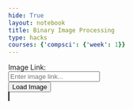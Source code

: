 ```yaml
---
hide: True
layout: notebook
title: Binary Image Processing
type: hacks
courses: {'compsci': {'week': 1}}
---
```


<html lang="en">
<head>
  <meta charset="UTF-8">
  <meta name="viewport" content="width=device-width, initial-scale=1.0">
  <title>Image Processing with JS</title>
</head>
<body>
  <label for="imageLink">Image Link:</label>
  <br>
  <input type="text" id="imageLink" placeholder="Enter image link...">
  <br>
  <button id="loadButton" style="display: inline;">Load Image</button>
  <br>
  <canvas id="canvas" style="border: 1px solid #000;"></canvas>
  <br>
  <button id="processButton" style="display: none;">Process Image to Binary</button>
  <button id="reverseHexButton" style="display: none;">Reverse Hex Color</button>
  <button id="originalButton" style="display: none;">Show Original Image</button>

  <div class="mxgraph" style="max-width:100%;border:1px solid transparent;" data-mxgraph="{&quot;highlight&quot;:&quot;#0000ff&quot;,&quot;nav&quot;:true,&quot;resize&quot;:true,&quot;toolbar&quot;:&quot;zoom layers tags lightbox&quot;,&quot;edit&quot;:&quot;_blank&quot;,&quot;xml&quot;:&quot;&lt;mxfile&gt;&lt;diagram id=\&quot;wbkYkKEK_YFlmMeJFoHZ\&quot; name=\&quot;Page-1\&quot;&gt;&lt;mxGraphModel dx=\&quot;871\&quot; dy=\&quot;495\&quot; grid=\&quot;1\&quot; gridSize=\&quot;10\&quot; guides=\&quot;1\&quot; tooltips=\&quot;1\&quot; connect=\&quot;1\&quot; arrows=\&quot;1\&quot; fold=\&quot;1\&quot; page=\&quot;1\&quot; pageScale=\&quot;1\&quot; pageWidth=\&quot;850\&quot; pageHeight=\&quot;1100\&quot; math=\&quot;0\&quot; shadow=\&quot;0\&quot;&gt;&lt;root&gt;&lt;mxCell id=\&quot;0\&quot;/&gt;&lt;mxCell id=\&quot;1\&quot; parent=\&quot;0\&quot;/&gt;&lt;mxCell id=\&quot;5\&quot; style=\&quot;edgeStyle=none;html=1;\&quot; edge=\&quot;1\&quot; parent=\&quot;1\&quot; source=\&quot;2\&quot; target=\&quot;4\&quot;&gt;&lt;mxGeometry relative=\&quot;1\&quot; as=\&quot;geometry\&quot;/&gt;&lt;/mxCell&gt;&lt;mxCell id=\&quot;2\&quot; value=\&quot;&amp;lt;span style=&amp;quot;border: 0px solid rgb(217, 217, 227); box-sizing: border-box; --tw-border-spacing-x: 0; --tw-border-spacing-y: 0; --tw-translate-x: 0; --tw-translate-y: 0; --tw-rotate: 0; --tw-skew-x: 0; --tw-skew-y: 0; --tw-scale-x: 1; --tw-scale-y: 1; --tw-pan-x: ; --tw-pan-y: ; --tw-pinch-zoom: ; --tw-scroll-snap-strictness: proximity; --tw-gradient-from-position: ; --tw-gradient-via-position: ; --tw-gradient-to-position: ; --tw-ordinal: ; --tw-slashed-zero: ; --tw-numeric-figure: ; --tw-numeric-spacing: ; --tw-numeric-fraction: ; --tw-ring-inset: ; --tw-ring-offset-width: 0px; --tw-ring-offset-color: #fff; --tw-ring-color: rgba(69,89,164,0.5); --tw-ring-offset-shadow: 0 0 transparent; --tw-ring-shadow: 0 0 transparent; --tw-shadow: 0 0 transparent; --tw-shadow-colored: 0 0 transparent; --tw-blur: ; --tw-brightness: ; --tw-contrast: ; --tw-grayscale: ; --tw-hue-rotate: ; --tw-invert: ; --tw-saturate: ; --tw-sepia: ; --tw-drop-shadow: ; --tw-backdrop-blur: ; --tw-backdrop-brightness: ; --tw-backdrop-contrast: ; --tw-backdrop-grayscale: ; --tw-backdrop-hue-rotate: ; --tw-backdrop-invert: ; --tw-backdrop-opacity: ; --tw-backdrop-saturate: ; --tw-backdrop-sepia: ; font-weight: 600; color: var(--tw-prose-bold); font-family: Söhne, ui-sans-serif, system-ui, -apple-system, &amp;amp;quot;Segoe UI&amp;amp;quot;, Roboto, Ubuntu, Cantarell, &amp;amp;quot;Noto Sans&amp;amp;quot;, sans-serif, &amp;amp;quot;Helvetica Neue&amp;amp;quot;, Arial, &amp;amp;quot;Apple Color Emoji&amp;amp;quot;, &amp;amp;quot;Segoe UI Emoji&amp;amp;quot;, &amp;amp;quot;Segoe UI Symbol&amp;amp;quot;, &amp;amp;quot;Noto Color Emoji&amp;amp;quot;; font-size: 16px; text-align: left;&amp;quot;&amp;gt;Load Image&amp;lt;/span&amp;gt;&amp;lt;span style=&amp;quot;caret-color: rgb(209, 213, 219); color: rgb(209, 213, 219); font-family: Söhne, ui-sans-serif, system-ui, -apple-system, &amp;amp;quot;Segoe UI&amp;amp;quot;, Roboto, Ubuntu, Cantarell, &amp;amp;quot;Noto Sans&amp;amp;quot;, sans-serif, &amp;amp;quot;Helvetica Neue&amp;amp;quot;, Arial, &amp;amp;quot;Apple Color Emoji&amp;amp;quot;, &amp;amp;quot;Segoe UI Emoji&amp;amp;quot;, &amp;amp;quot;Segoe UI Symbol&amp;amp;quot;, &amp;amp;quot;Noto Color Emoji&amp;amp;quot;; font-size: 16px; text-align: left; background-color: rgb(52, 53, 65);&amp;quot;&amp;gt;:&amp;lt;/span&amp;gt;\&quot; style=\&quot;rounded=1;whiteSpace=wrap;html=1;\&quot; vertex=\&quot;1\&quot; parent=\&quot;1\&quot;&gt;&lt;mxGeometry x=\&quot;250\&quot; y=\&quot;110\&quot; width=\&quot;120\&quot; height=\&quot;60\&quot; as=\&quot;geometry\&quot;/&gt;&lt;/mxCell&gt;&lt;mxCell id=\&quot;3\&quot; value=\&quot;User Provides link to the image\&quot; style=\&quot;whiteSpace=wrap;html=1;\&quot; vertex=\&quot;1\&quot; parent=\&quot;1\&quot;&gt;&lt;mxGeometry x=\&quot;380\&quot; y=\&quot;110\&quot; width=\&quot;120\&quot; height=\&quot;60\&quot; as=\&quot;geometry\&quot;/&gt;&lt;/mxCell&gt;&lt;mxCell id=\&quot;15\&quot; style=\&quot;edgeStyle=none;html=1;exitX=0.5;exitY=1;exitDx=0;exitDy=0;\&quot; edge=\&quot;1\&quot; parent=\&quot;1\&quot; source=\&quot;4\&quot; target=\&quot;8\&quot;&gt;&lt;mxGeometry relative=\&quot;1\&quot; as=\&quot;geometry\&quot;/&gt;&lt;/mxCell&gt;&lt;mxCell id=\&quot;16\&quot; style=\&quot;edgeStyle=none;html=1;entryX=0.5;entryY=0;entryDx=0;entryDy=0;\&quot; edge=\&quot;1\&quot; parent=\&quot;1\&quot; source=\&quot;4\&quot; target=\&quot;7\&quot;&gt;&lt;mxGeometry relative=\&quot;1\&quot; as=\&quot;geometry\&quot;/&gt;&lt;/mxCell&gt;&lt;mxCell id=\&quot;17\&quot; style=\&quot;edgeStyle=none;html=1;exitX=1;exitY=0.5;exitDx=0;exitDy=0;entryX=0.588;entryY=-0.042;entryDx=0;entryDy=0;entryPerimeter=0;\&quot; edge=\&quot;1\&quot; parent=\&quot;1\&quot; source=\&quot;4\&quot; target=\&quot;9\&quot;&gt;&lt;mxGeometry relative=\&quot;1\&quot; as=\&quot;geometry\&quot;/&gt;&lt;/mxCell&gt;&lt;mxCell id=\&quot;4\&quot; value=\&quot;Display processing options&amp;lt;br&amp;gt;\&quot; style=\&quot;rounded=1;whiteSpace=wrap;html=1;\&quot; vertex=\&quot;1\&quot; parent=\&quot;1\&quot;&gt;&lt;mxGeometry x=\&quot;250\&quot; y=\&quot;190\&quot; width=\&quot;120\&quot; height=\&quot;70\&quot; as=\&quot;geometry\&quot;/&gt;&lt;/mxCell&gt;&lt;mxCell id=\&quot;6\&quot; value=\&quot;Process image to binary, reverse hex code, and the original image\&quot; style=\&quot;whiteSpace=wrap;html=1;\&quot; vertex=\&quot;1\&quot; parent=\&quot;1\&quot;&gt;&lt;mxGeometry x=\&quot;380\&quot; y=\&quot;180\&quot; width=\&quot;120\&quot; height=\&quot;60\&quot; as=\&quot;geometry\&quot;/&gt;&lt;/mxCell&gt;&lt;mxCell id=\&quot;18\&quot; style=\&quot;edgeStyle=none;html=1;\&quot; edge=\&quot;1\&quot; parent=\&quot;1\&quot; source=\&quot;7\&quot; target=\&quot;10\&quot;&gt;&lt;mxGeometry relative=\&quot;1\&quot; as=\&quot;geometry\&quot;/&gt;&lt;/mxCell&gt;&lt;mxCell id=\&quot;7\&quot; value=\&quot;Binary&amp;lt;br&amp;gt;\&quot; style=\&quot;rounded=1;whiteSpace=wrap;html=1;\&quot; vertex=\&quot;1\&quot; parent=\&quot;1\&quot;&gt;&lt;mxGeometry x=\&quot;60\&quot; y=\&quot;280\&quot; width=\&quot;120\&quot; height=\&quot;60\&quot; as=\&quot;geometry\&quot;/&gt;&lt;/mxCell&gt;&lt;mxCell id=\&quot;19\&quot; style=\&quot;edgeStyle=none;html=1;\&quot; edge=\&quot;1\&quot; parent=\&quot;1\&quot; source=\&quot;8\&quot; target=\&quot;11\&quot;&gt;&lt;mxGeometry relative=\&quot;1\&quot; as=\&quot;geometry\&quot;/&gt;&lt;/mxCell&gt;&lt;mxCell id=\&quot;8\&quot; value=\&quot;Reverse Hex Code\&quot; style=\&quot;rounded=1;whiteSpace=wrap;html=1;\&quot; vertex=\&quot;1\&quot; parent=\&quot;1\&quot;&gt;&lt;mxGeometry x=\&quot;240\&quot; y=\&quot;270\&quot; width=\&quot;120\&quot; height=\&quot;60\&quot; as=\&quot;geometry\&quot;/&gt;&lt;/mxCell&gt;&lt;mxCell id=\&quot;20\&quot; style=\&quot;edgeStyle=none;html=1;\&quot; edge=\&quot;1\&quot; parent=\&quot;1\&quot; source=\&quot;9\&quot; target=\&quot;14\&quot;&gt;&lt;mxGeometry relative=\&quot;1\&quot; as=\&quot;geometry\&quot;/&gt;&lt;/mxCell&gt;&lt;mxCell id=\&quot;9\&quot; value=\&quot;Show original image\&quot; style=\&quot;rounded=1;whiteSpace=wrap;html=1;\&quot; vertex=\&quot;1\&quot; parent=\&quot;1\&quot;&gt;&lt;mxGeometry x=\&quot;400\&quot; y=\&quot;270\&quot; width=\&quot;120\&quot; height=\&quot;60\&quot; as=\&quot;geometry\&quot;/&gt;&lt;/mxCell&gt;&lt;mxCell id=\&quot;10\&quot; value=\&quot;&amp;lt;span style=&amp;quot;caret-color: rgb(209, 213, 219); color: rgb(209, 213, 219); font-family: Söhne, ui-sans-serif, system-ui, -apple-system, &amp;amp;quot;Segoe UI&amp;amp;quot;, Roboto, Ubuntu, Cantarell, &amp;amp;quot;Noto Sans&amp;amp;quot;, sans-serif, &amp;amp;quot;Helvetica Neue&amp;amp;quot;, Arial, &amp;amp;quot;Apple Color Emoji&amp;amp;quot;, &amp;amp;quot;Segoe UI Emoji&amp;amp;quot;, &amp;amp;quot;Segoe UI Symbol&amp;amp;quot;, &amp;amp;quot;Noto Color Emoji&amp;amp;quot;; font-size: 16px; text-align: left; background-color: rgb(2, 2, 3);&amp;quot;&amp;gt;processed into a binary (black and white) format based on a brightness threshold.&amp;lt;/span&amp;gt;\&quot; style=\&quot;rounded=1;whiteSpace=wrap;html=1;\&quot; vertex=\&quot;1\&quot; parent=\&quot;1\&quot;&gt;&lt;mxGeometry x=\&quot;50\&quot; y=\&quot;380\&quot; width=\&quot;120\&quot; height=\&quot;170\&quot; as=\&quot;geometry\&quot;/&gt;&lt;/mxCell&gt;&lt;mxCell id=\&quot;11\&quot; value=\&quot;&amp;lt;span style=&amp;quot;caret-color: rgb(209, 213, 219); color: rgb(209, 213, 219); font-family: Söhne, ui-sans-serif, system-ui, -apple-system, &amp;amp;quot;Segoe UI&amp;amp;quot;, Roboto, Ubuntu, Cantarell, &amp;amp;quot;Noto Sans&amp;amp;quot;, sans-serif, &amp;amp;quot;Helvetica Neue&amp;amp;quot;, Arial, &amp;amp;quot;Apple Color Emoji&amp;amp;quot;, &amp;amp;quot;Segoe UI Emoji&amp;amp;quot;, &amp;amp;quot;Segoe UI Symbol&amp;amp;quot;, &amp;amp;quot;Noto Color Emoji&amp;amp;quot;; font-size: 16px; font-style: normal; font-variant-caps: normal; font-weight: 400; letter-spacing: normal; text-align: left; text-indent: 0px; text-transform: none; word-spacing: 0px; -webkit-text-stroke-width: 0px; text-decoration: none; float: none; display: inline !important; background-color: rgb(33, 33, 41);&amp;quot;&amp;gt; inverts the colors of the image on the canvas. This is done by subtracting each color component (red, green, blue) from 255,&amp;lt;/span&amp;gt;\&quot; style=\&quot;rounded=1;whiteSpace=wrap;html=1;labelBackgroundColor=#020203;\&quot; vertex=\&quot;1\&quot; parent=\&quot;1\&quot;&gt;&lt;mxGeometry x=\&quot;240\&quot; y=\&quot;380\&quot; width=\&quot;140\&quot; height=\&quot;180\&quot; as=\&quot;geometry\&quot;/&gt;&lt;/mxCell&gt;&lt;mxCell id=\&quot;14\&quot; value=\&quot;&amp;lt;span style=&amp;quot;caret-color: rgb(209, 213, 219); color: rgb(209, 213, 219); font-family: Söhne, ui-sans-serif, system-ui, -apple-system, &amp;amp;quot;Segoe UI&amp;amp;quot;, Roboto, Ubuntu, Cantarell, &amp;amp;quot;Noto Sans&amp;amp;quot;, sans-serif, &amp;amp;quot;Helvetica Neue&amp;amp;quot;, Arial, &amp;amp;quot;Apple Color Emoji&amp;amp;quot;, &amp;amp;quot;Segoe UI Emoji&amp;amp;quot;, &amp;amp;quot;Segoe UI Symbol&amp;amp;quot;, &amp;amp;quot;Noto Color Emoji&amp;amp;quot;; font-size: 16px; font-style: normal; font-variant-caps: normal; font-weight: 400; letter-spacing: normal; text-align: left; text-indent: 0px; text-transform: none; word-spacing: 0px; -webkit-text-stroke-width: 0px; text-decoration: none; float: none; display: inline !important; background-color: rgb(0, 0, 0);&amp;quot;&amp;gt;allows the user to revert back to the original image before any processing was applied.&amp;lt;/span&amp;gt;\&quot; style=\&quot;rounded=1;whiteSpace=wrap;html=1;labelBackgroundColor=#212129;\&quot; vertex=\&quot;1\&quot; parent=\&quot;1\&quot;&gt;&lt;mxGeometry x=\&quot;420\&quot; y=\&quot;360\&quot; width=\&quot;120\&quot; height=\&quot;180\&quot; as=\&quot;geometry\&quot;/&gt;&lt;/mxCell&gt;&lt;/root&gt;&lt;/mxGraphModel&gt;&lt;/diagram&gt;&lt;/mxfile&gt;&quot;}"></div>
<script type="text/javascript" src="https://viewer.diagrams.net/js/viewer-static.min.js"></script>

  <script>
    document.addEventListener('DOMContentLoaded', function() {
      const canvas = document.getElementById('canvas');
      const ctx = canvas.getContext('2d');
      const loadButton = document.getElementById('loadButton');
      const processButton = document.getElementById('processButton');
      const originalButton = document.getElementById('originalButton');
      const reverseHexButton = document.getElementById('reverseHexButton');
      let img = new Image();

      function clearCanvas() {
        ctx.clearRect(0, 0, canvas.width, canvas.height);
      }

      function loadAndDisplayImage() {
        const imageLink = document.getElementById('imageLink').value;
        if (!imageLink) {
          alert('Please enter an image link.');
          return;
        }
        clearCanvas();
        img.crossOrigin = 'Anonymous';
        img.onload = function() {
          canvas.width = img.width / 2;
          canvas.height = img.height / 2;
          ctx.drawImage(img, 0, 0, canvas.width, canvas.height);
          processButton.style.display = 'inline';
          reverseHexButton.style.display = 'inline';
          originalButton.style.display = 'none';
        };
        img.onerror = function() {
          alert('Error loading image. Please check the URL and try again.');
          processButton.style.display = 'none';
          reverseHexButton.style.display = 'none';
          originalButton.style.display = 'none';
        };
        img.src = imageLink;
      }

      function convertToBinary() {
        const imageData = ctx.getImageData(0, 0, canvas.width, canvas.height);
        const data = imageData.data;
        for (let i = 0; i < data.length; i += 4) {
          const brightness = 0.34 * data[i] + 0.5 * data[i + 1] + 0.16 * data[i + 2];
          const threshold = 128;
          const color = brightness > threshold ? 255 : 0;
          data[i] = data[i + 1] = data[i + 2] = color;
        }
        ctx.putImageData(imageData, 0, 0);
        toggleButtonsAfterProcessing();
      }

      function reverseHexColor() {
        const imageData = ctx.getImageData(0, 0, canvas.width, canvas.height);
        const data = imageData.data;
        for (let i = 0; i < data.length; i += 4) {
          data[i] = 255 - data[i];       // Reverse Red
          data[i + 1] = 255 - data[i + 1]; // Reverse Green
          data[i + 2] = 255 - data[i + 2]; // Reverse Blue
        }
        ctx.putImageData(imageData, 0, 0);
        toggleButtonsAfterProcessing();
      }

      function toggleButtonsAfterProcessing() {
        processButton.style.display = 'none';
        reverseHexButton.style.display = 'none';
        originalButton.style.display = 'inline';
      }

      loadButton.addEventListener('click', loadAndDisplayImage);
      processButton.addEventListener('click', convertToBinary);
      reverseHexButton.addEventListener('click', reverseHexColor);
      originalButton.addEventListener('click', () => {
        if (img.complete && img.src) {
          ctx.drawImage(img, 0, 0, canvas.width, canvas.height);
          processButton.style.display = 'inline';
          reverseHexButton.style.display = 'inline';
          originalButton.style.display = 'none';
        }
      });
    });
  </script>
</body>
</html>
